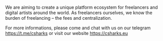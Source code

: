 We are aiming to create a unique platform ecosystem for freelancers and digital artists around the world. As freelancers ourselves, we know the burden of freelancing – the fees and centralization.

For more informations, please come and chat with us on our telegram https://t.me/csharks or visit our website 
https://csharks.eu

